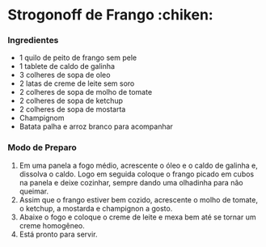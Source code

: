 # Strogonoff de Frango :chiken:
### Ingredientes ###
 - 1 quilo de peito de frango sem pele
 - 1 tablete de caldo de galinha
 - 3 colheres de sopa de oleo
 - 2 latas de creme de leite sem soro
 - 2 colheres de sopa de molho de tomate
 - 2 colheres de sopa de ketchup
 - 2 colheres de sopa de mostarta
 - Champignom
 - Batata palha e arroz branco para acompanhar

### Modo de Preparo ###
1. Em uma panela a fogo médio, acrescente o óleo e o caldo de galinha e, dissolva o caldo. Logo em seguida coloque o frango picado em cubos na panela e deixe cozinhar, sempre dando uma olhadinha para não queimar.
2. Assim que o frango estiver bem cozido, acrescente o molho de tomate, o ketchup, a mostarda e champignon a gosto.
3. Abaixe o fogo e coloque o creme de leite e mexa bem até se tornar um creme homogêneo.
4. Está pronto para servir.